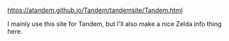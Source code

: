 https://atandem.github.io/Tandem/tandemsite/Tandem.html

I mainly use this site for Tandem, but I'll also make a nice Zelda info thing here.
